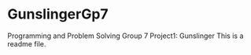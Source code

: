 GunslingerGp7
=============

Programming and Problem Solving Group 7 Project1: Gunslinger
This is a readme file.